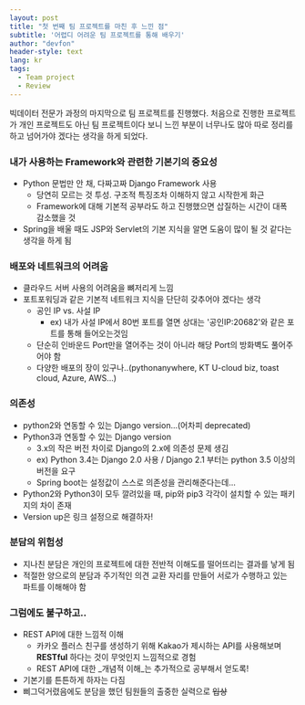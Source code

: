 ```yaml
---
layout: post
title: "첫 번째 팀 프로젝트를 마친 후 느낀 점"
subtitle: '어렵디 어려운 팀 프로젝트를 통해 배우기'
author: "devfon"
header-style: text
lang: kr
tags:
  - Team project
  - Review
---
```


빅데이터 전문가 과정의 마지막으로 팀 프로젝트를 진행했다. 처음으로 진행한 프로젝트가 개인 프로젝트도 아닌 팀 프로젝트이다 보니 느낀 부분이 너무나도 많아 따로 정리를 하고 넘어가야 겠다는 생각을 하게 되었다.  

### 내가 사용하는 Framework와 관련한 기본기의 중요성
*   Python 문법만 안 채, 다짜고짜 Django Framework 사용
    *   당연히 모르는 것 투성. 구조적 특징조차 이해하지 않고 시작한게 화근
    *   Framework에 대해 기본적 공부라도 하고 진행했으면 삽질하는 시간이 대폭 감소했을 것
*   Spring을 배울 때도 JSP와 Servlet의 기본 지식을 알면 도움이 많이 될 것 같다는 생각을 하게 됨  

### 배포와 네트워크의 어려움
*   클라우드 서버 사용의 어려움을 뼈저리게 느낌
*   포트포워딩과 같은 기본적 네트워크 지식을 단단히 갖추어야 겠다는 생각
    *   공인 IP vs. 사설 IP
        *   ex) 내가 사설 IP에서 80번 포트를 열면 상대는 '공인IP:20682'와 같은 포트를 통해 들어오는것임
    *   단순히 인바운드 Port만을 열어주는 것이 아니라 해당 Port의 방화벽도 풀어주어야 함
    *   다양한 배포의 장이 있구나..(pythonanywhere, KT U-cloud biz, toast cloud, Azure, AWS...)  

### 의존성
*   python2와 연동할 수 있는 Django version...(어차피 deprecated)
*   Python3과 연동할 수 있는 Django version
    *   3.x의 작은 버전 차이로 Django의 2.x에 의존성 문제 생김
    *   ex) Python 3.4는 Django 2.0 사용 / Django 2.1 부터는 python 3.5 이상의 버전을 요구
    *   Spring boot는 설정값이 스스로 의존성을 관리해준다는데...
*   Python2와 Python3이 모두 깔려있을 때, pip와 pip3 각각이 설치할 수 있는 패키지의 차이 존재
*   Version up은 링크 설정으로 해결하자!  

### 분담의 위험성
*   지나친 분담은 개인의 프로젝트에 대한 전반적 이해도를 떨어뜨리는 결과를 낳게 됨
*   적절한 양으로의 분담과 주기적인 의견 교환 자리를 만들어 서로가 수행하고 있는 파트를 이해해야 함  

### 그럼에도 불구하고..
*   REST API에 대한 느낌적 이해
    *   카카오 플러스 친구를 생성하기 위해 Kakao가 제시하는 API를 사용해보며 **RESTful** 하다는 것이 무엇인지 느낌적으로 경험
    *   REST API에 대한 _개념적 이해_는 추가적으로 공부해서 얻도록!
*   기본기를 튼튼하게 하자는 다짐
*   삐그덕거렸음에도 분담을 했던 팀원들의 출중한 실력으로 <del>입상</del>